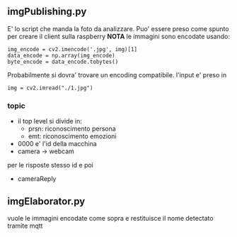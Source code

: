 ## imgPublishing.py
E' lo script che manda la foto da analizzare. Puo' essere preso come spunto
per creare il client sulla raspberry
**NOTA** le immagini sono encodate usando:
```
img_encode = cv2.imencode('.jpg', img)[1]
data_encode = np.array(img_encode)
byte_encode = data_encode.tobytes()
```
Probabilmente si dovra' trovare un encoding compatibile.
l'input e' preso in
```
img = cv2.imread("./1.jpg")
```
### topic
+ il top level si divide in:
    + prsn: riconoscimento persona
    + emt: riconoscimento emozioni
+ 0000 e' l'id della macchina
+ camera -> webcam

per le risposte stesso id e poi
+ cameraReply


## imgElaborator.py
vuole le immagini encodate come sopra e restituisce il nome detectato tramite mqtt


